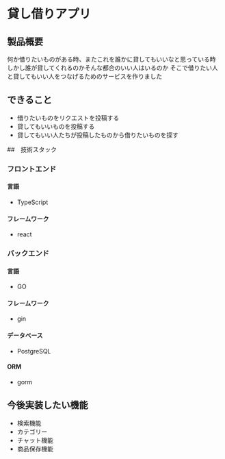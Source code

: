 # 貸し借りアプリ

## 製品概要

何か借りたいものがある時、またこれを誰かに貸してもいいなと思っている時
しかし誰が貸してくれるのかそんな都合のいい人はいるのか
そこで借りたい人と貸してもいい人をつなげるためのサービスを作りました

## できること

- 借りたいものをリクエストを投稿する
- 貸してもいいものを投稿する
- 貸してもいい人たちが投稿したものから借りたいものを探す

##　技術スタック

### フロントエンド

#### 言語

- TypeScript

#### フレームワーク

- react

### バックエンド

#### 言語

- GO

#### フレームワーク

- gin

#### データベース

- PostgreSQL

#### ORM

- gorm

## 今後実装したい機能

- 検索機能
- カテゴリー
- チャット機能
- 商品保存機能

